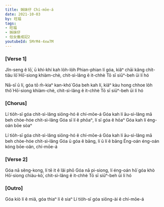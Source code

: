 ```yaml
---
title: 姊妹仔 Chí-mōe-á
date: 2021-10-03
by: 旺福
tags:
- 旺福
- 姊妹仔
- 俗女養成記2
youtubeId: 5MrM4-4xw7M
---
```


### [Verse 1]

Jîn-seng ê lō͘, ū khí-khí kah lo̍h-lo̍h
Phian-phian lí góa, kiâⁿ chāi kâng chi̍t-tiâu lō͘
Hō͘-siong khiàm-chè, chit-sì-lâng ê it-chhè
Tō sī siūⁿ-beh ūi lí hó

Nā-sī ū lí, góa tō m̄-kiaⁿ kan-khó͘
Góa beh kah lí, kiâⁿ kàu hong chhoe lo̍h thô͘
Hō͘-siong khiàm-chè, chit-sì-lâng ê it-chhè
Tō sī siūⁿ-beh ūi lí hó

### [Chorus]

Lí tio̍h-sī góa chit-sì-lâng siōng-hó ê chí-mōe-á
Góa kah lí āu-sì-lâng mā beh chòe-hóe chi̍t-sì-lâng
Góa sī lí ê phōaⁿ, lí sī góa ê hōaⁿ
Góa kah lí éng-oán bōe sòaⁿ

Lí tio̍h-sī góa chit-sì-lâng siōng-hó ê chí-mōe-á
Góa kah lí āu-sì-lâng mā beh chòe-hóe chi̍t-sì-lâng
Góa ū góa ê bāng, lí ū lí ê bāng
Éng-oán éng-oán kóng bōe-oân, chí-mōe-á

### [Verse 2]

Góa nā sêng-kong, lí tē it ê lâi phō
Góa nā pi-siong, lí éng-oán hō͘ góa khò
Hō͘-siong chiàu-kò͘, chit-sì-lâng ê it-chhè
Tō sī siūⁿ-beh ūi lí hó

### [Outro]

Góa kiò lí ê miâ, góa thiaⁿ lí ê siaⁿ
Lí tio̍h-sī góa siōng-ài ê chí-mōe-á
